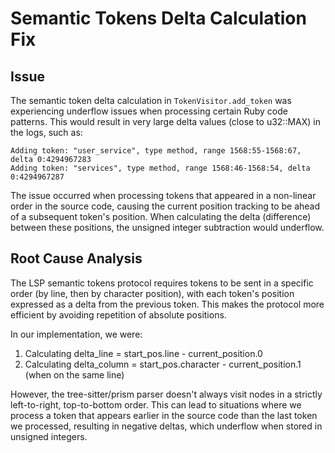 # Semantic Tokens Delta Calculation Fix

## Issue

The semantic token delta calculation in `TokenVisitor.add_token` was experiencing underflow issues when processing certain Ruby code patterns. This would result in very large delta values (close to u32::MAX) in the logs, such as:

```
Adding token: "user_service", type method, range 1568:55-1568:67, delta 0:4294967283
Adding token: "services", type method, range 1568:46-1568:54, delta 0:4294967287
```

The issue occurred when processing tokens that appeared in a non-linear order in the source code, causing the current position tracking to be ahead of a subsequent token's position. When calculating the delta (difference) between these positions, the unsigned integer subtraction would underflow.

## Root Cause Analysis

The LSP semantic tokens protocol requires tokens to be sent in a specific order (by line, then by character position), with each token's position expressed as a delta from the previous token. This makes the protocol more efficient by avoiding repetition of absolute positions.

In our implementation, we were:
1. Calculating delta_line = start_pos.line - current_position.0
2. Calculating delta_column = start_pos.character - current_position.1 (when on the same line)

However, the tree-sitter/prism parser doesn't always visit nodes in a strictly left-to-right, top-to-bottom order. This can lead to situations where we process a token that appears earlier in the source code than the last token we processed, resulting in negative deltas, which underflow when stored in unsigned integers.
